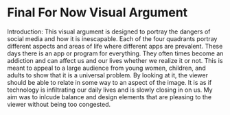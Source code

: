 # Final For Now Visual Argument
 Introduction: 
   This visual argument is designed to portray the dangers of social media and how it is inescapable. Each of the four quadrants portray different aspects and areas of life where different apps are prevalent. These days there is an app or program for everything. They often times become an addiction and can affect us and our lives whether we realize it or not. This is meant to appeal to a large audience from young women, children, and adults to show that it is a universal problem. By looking at it, the viewer should be able to relate in some way to an aspect of the image. It is as if technology is infiltrating our daily lives and is slowly closing in on us. My aim was to inlcude balance and design elements that are pleasing to the viewer without being too congested.
